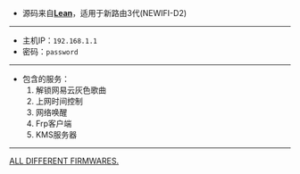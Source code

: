 - 源码来自[**Lean**](https://github.com/coolsnowwolf/lede "Lean")，适用于新路由3代(NEWIFI-D2)

------------


- 主机IP：`192.168.1.1`
- 密码：`password`

------------


- 包含的服务：
	1. 解锁网易云灰色歌曲
	2. 上网时间控制
	3. 网络唤醒
	4. Frp客户端
	5. KMS服务器

------------


[ALL DIFFERENT FIRMWARES.](https://t.me/selfuseop)
